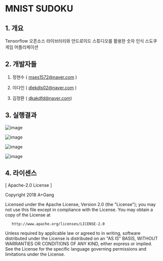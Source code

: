 # MNIST SUDOKU

## 1. 개요

Tensorflow 오픈소스 라이브러리와 안드로이드 스튜디오를 활용한 숫자 인식 스도쿠 게임 어플리케이션


## 2. 개발자들

  1. 정현수 ( mses1572@naver.com )
  
  2. 이다인 ( dlekdls02@naver.com )
  
  3. 김정환 ( dkakdfd@naver.com)
	
	

## 3. 실행결과


![image](https://user-images.githubusercontent.com/42924998/48907784-d975e280-eeab-11e8-96b3-fd698345ba4f.jpg)

![image](https://user-images.githubusercontent.com/42924998/48907795-e85c9500-eeab-11e8-864d-20b788870847.jpg)

![image](https://user-images.githubusercontent.com/42924998/48907832-02967300-eeac-11e8-9f78-1a30054242e9.jpg)

![image](https://user-images.githubusercontent.com/42924998/48907847-0fb36200-eeac-11e8-99ba-6771388103f4.jpg)

## 4. 라이센스

[ Apache-2.0 License ]

Copyright 2018 A+Gang

   Licensed under the Apache License, Version 2.0 (the "License");
   you may not use this file except in compliance with the License.
   You may obtain a copy of the License at

       http://www.apache.org/licenses/LICENSE-2.0

   Unless required by applicable law or agreed to in writing, software
   distributed under the License is distributed on an "AS IS" BASIS,
   WITHOUT WARRANTIES OR CONDITIONS OF ANY KIND, either express or implied.
   See the License for the specific language governing permissions and
   limitations under the License.
